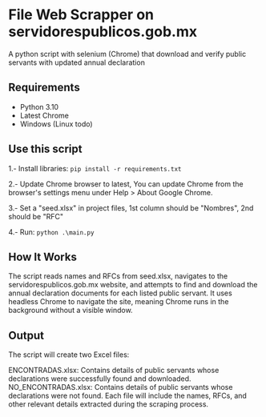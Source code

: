 # File Web Scrapper on servidorespublicos.gob.mx 

A python script with selenium (Chrome) that download and verify public servants with updated annual declaration

## Requirements

* Python 3.10
* Latest Chrome
* Windows (Linux todo)

## Use this script

1.- Install libraries:
`
pip install -r requirements.txt
`

2.- Update Chrome browser to latest, You can update Chrome from the browser's settings menu under Help > About Google Chrome.

3.- Set a "seed.xlsx" in project files, 1st column should be "Nombres", 2nd should be "RFC"

4.- Run:
`
python .\main.py 
`

## How It Works
The script reads names and RFCs from seed.xlsx, navigates to the servidorespublicos.gob.mx website, and attempts to find and download the annual declaration documents for each listed public servant. It uses headless Chrome to navigate the site, meaning Chrome runs in the background without a visible window.

## Output
The script will create two Excel files:

ENCONTRADAS.xlsx: Contains details of public servants whose declarations were successfully found and downloaded.
NO_ENCONTRADAS.xlsx: Contains details of public servants whose declarations were not found.
Each file will include the names, RFCs, and other relevant details extracted during the scraping process.